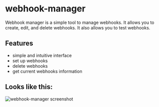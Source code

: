 # webhook-manager

Webhook manager is a simple tool to manage webhooks. It allows you to create, edit, and delete webhooks. It also allows you to test webhooks.

## Features

- simple and intuitive interface
- set up webhooks
- delete webhooks
- get current webhooks information

## Looks like this:

![webhook-manager screenshot](https://smms.app/image/sVdjk63JgmN4ael)